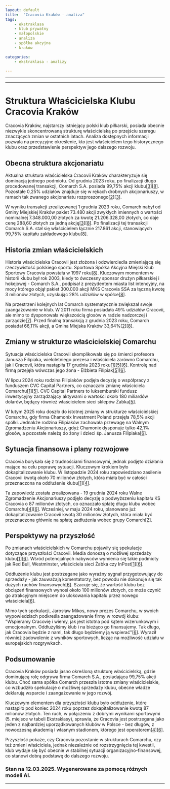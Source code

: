 ```yaml
---
layout: default
title:  "Cracovia Kraków - analiza"
tags: 
    - ekstraklasa
    - klub prywatny
    - małopolskie
    - analiza
    - spółka akcyjna
    - kraków

categories:
    - ekstraklasa - analizy

---
```


[1]: https://transfery.info/aktualnosci/oficjalnie-cracovia-z-komunikatem/229307  
[2]: https://transfery.info/aktualnosci/oficjalnie-cracovia-zostanie-dokapitalizowana-kwota-30-milionow-zlotych/212879  
[3]: https://businessinsider.com.pl/wiadomosci/mks-cracovia-niemal-w-calosci-w-rekach-comarchu-ponad-21-mln-zl-za-akcje/f4nhkfx  
[4]: https://www.flashscore.pl/wiadomosci/pi-ka-nozna-pko-bp-ekstraklasa-cracovia-wykona-a-kluczowy-krok-w-kierunku-sprzedazy-nowemu-w-ascicielowi/t4aecvjm/  
[5]: https://www.radiokrakow.pl/audycje/wlasciciel-zabki-przejmie-comarch/  
[6]: https://kk24.info/cracovia-na-progu-zmian-oddluzenie-i-sprzedaz-klubu/  
[7]: http://www.90minut.pl/news/151/news1511239-Comarch-chce-dokapitalizowac-Cracovie.html  
[8]: https://inwestycje.pl/gielda/comarch-nabyl-pakiet-akcji-mks-cracovia-za-2121-mln-zl-zwieksza-zaangazowanie-do-9975/  
[9]: https://www.pb.pl/porzadki-w-cracovii-przed-sprzedaza-1231234  
[10]: https://businessinsider.com.pl/wiadomosci/co-z-cracovia-po-sprzedazy-comarchu-mamy-komentarz/5bz6bqs  
[11]: https://cracovia-hokej.pl/klub/struktura/  
[12]: https://www.wikipasy.pl/KS_Cracovia_SA  
[13]: https://www.parkiet.com/technologie/art39464661-comarch-potwierdza-mamy-zgode-na-zakup-cracovii  
[14]: https://krakow.eska.pl/jaka-przyszlosc-czeka-cracovie-wszystko-wskazuje-na-to-ze-klub-zmieni-wlasciciela-aa-V9XP-g9iF-doUV.html  
[15]: https://cracovia.krakow.pl/t/24516-jakie-ma-plany-nowy-wlasciciel-cracovii-firma-cvc-capital-partners  
[16]: https://cracovia.pl/klub/struktura/  
[17]: https://businessinsider.com.pl/biznes/krakow-sprzeda-akcje-cracovii-comarch-zwiekszy-swoj-udzial-w-sportowym-klubie/hvv36zh  
[18]: https://lovekrakow.pl/aktualnosci/wlasciciel-zabki-przejmie-comarch-co-z-cracovia_57429.html  
[19]: https://gazetakrakowska.pl/prezes-cracovii-o-zmianach-w-strukturze-wlasnosciowej-klubu-mateusz-drozdz-klub-podejmuje-dzialania-ktore-maja-pomoc-mu-sie/ar/c2-18969295  
[20]: https://lovekrakow.pl/aktualnosci/cracovia-na-sprzedaz-ostatni-domowy-mecz-z-comarchem-jako-wlascicielem_59280.html  

---
---

# Struktura Właścicielska Klubu Cracovia Kraków

Cracovia Kraków, najstarszy istniejący polski klub piłkarski, posiada obecnie niezwykle skoncentrowaną strukturę właścicielską po przejściu szeregu znaczących zmian w ostatnich latach. Analiza dostępnych informacji pozwala na precyzyjne określenie, kto jest właścicielem tego historycznego klubu oraz przedstawienie perspektyw jego dalszego rozwoju.

## Obecna struktura akcjonariatu

Aktualna struktura właścicielska Cracovii Kraków charakteryzuje się dominacją jednego podmiotu. Od grudnia 2023 roku, po finalizacji długo procedowanej transakcji, Comarch S.A. posiada 99,75% akcji klubu\[[3]\]\[[8]\]. Pozostałe 0,25% udziałów znajduje się w rękach drobnych akcjonariuszy, w ramach tak zwanego akcjonariatu rozproszonego\[[2]\]\[[3]\].

W wyniku transakcji zrealizowanej 1 grudnia 2023 roku, Comarch nabył od Gminy Miejskiej Kraków pakiet 73.480 akcji zwykłych imiennych o wartości nominalnej 7.348.000,00 złotych za kwotę 21.206.328,00 złotych, co daje cenę 288,60 złotych za jedną akcję\[[3]\]\[[8]\]. Po finalizacji tej transakcji Comarch S.A. stał się właścicielem łącznie 217.861 akcji, stanowiących 99,75% kapitału zakładowego klubu\[[8]\].

## Historia zmian właścicielskich

Historia właścicielska Cracovii jest złożona i odzwierciedla zmieniającą się rzeczywistość polskiego sportu. Sportowa Spółka Akcyjna Miejski Klub Sportowy Cracovia powstała w 1997 roku\[[8]\]. Kluczowym momentem w historii klubu był rok 2003, kiedy to ówczesny sponsor drużyn piłkarskiej i hokejowej - Comarch S.A., podpisał z prezydentem miasta list intencyjny, na mocy którego objął pakiet 300.000 akcji MKS Cracovia SSA za łączną kwotę 3 milionów złotych, uzyskując 28% udziałów w spółce\[[8]\].

Na przestrzeni kolejnych lat Comarch systematycznie zwiększał swoje zaangażowanie w klub. W 2011 roku firma posiadała 49% udziałów Cracovii, ale mimo to dysponowała większością głosów w radzie nadzorczej i zarządzie\[[7]\]. Przed finalną transakcją z grudnia 2023 roku, Comarch posiadał 66,11% akcji, a Gmina Miejska Kraków 33,64%\[[2]\]\[[8]\].

## Zmiany w strukturze właścicielskiej Comarchu

Sytuacja właścicielska Cracovii skomplikowała się po śmierci profesora Janusza Filipiaka, wieloletniego prezesa i właściciela zarówno Comarchu, jak i Cracovii, która nastąpiła 17 grudnia 2023 roku\[[1]\]\[[5]\]\[[6]\]. Kontrolę nad firmą przejęła wówczas jego żona - Elżbieta Filipiak\[[5]\]\[[6]\].

W lipcu 2024 roku rodzina Filipiaków podjęła decyzję o współpracy z funduszem CVC Capital Partners, co oznaczało zmianę właściciela Comarchu\[[1]\]\[[5]\]. CVC Capital Partners to luksemburski fundusz inwestycyjny zarządzający aktywami o wartości około 180 miliardów dolarów, będący również właścicielem sieci sklepów Żabka\[[5]\].

W lutym 2025 roku doszło do istotnej zmiany w strukturze właścicielskiej Comarchu, gdy firma Chamonix Investment Poland przejęła 78,5% akcji spółki. Jednakże rodzina Filipiaków zachowała przewagę na Walnym Zgromadzeniu Akcjonariuszy, gdyż Chamonix dysponuje tylko 42,1% głosów, a pozostałe należą do żony i dzieci śp. Janusza Filipiaka\[[6]\].

## Sytuacja finansowa i plany rozwojowe

Cracovia borykała się z trudnościami finansowymi, jednak podjęto działania mające na celu poprawę sytuacji. Kluczowym krokiem było dokapitalizowanie klubu. W listopadzie 2024 roku zapowiedziano zasilenie Cracovii kwotą około 70 milionów złotych, która miała być w całości przeznaczona na oddłużenie klubu\[[1]\]\[[4]\].

Ta zapowiedź została zrealizowana - 19 grudnia 2024 roku Walne Zgromadzenie Akcjonariuszy podjęło decyzję o podwyższeniu kapitału KS Cracovia o 87 milionów złotych, co oznaczało spłatę długu klubu wobec Comarchu\[[4]\]\[[6]\]. Wcześniej, w maju 2024 roku, planowano już dokapitalizowanie Cracovii kwotą 30 milionów złotych, która miała być przeznaczona głównie na spłatę zadłużenia wobec grupy Comarch\[[2]\].

## Perspektywy na przyszłość

Po zmianach właścicielskich w Comarchu pojawiły się spekulacje dotyczące przyszłości Cracovii. Media donoszą o możliwej sprzedaży klubu\[[1]\]\[[6]\]. Wśród potencjalnych nabywców wymienia się takie podmioty jak Red Bull, Westminster, właściciela sieci Żabka czy InPost\[[1]\]\[[6]\].

Oddłużenie klubu jest postrzegane jako wyraźny sygnał przygotowujący do sprzedaży - jak zauważają komentatorzy, bez powodu nie dokonuje się tak dużych ruchów finansowych\[[6]\]. Szacuje się, że wartość klubu bez obciążeń finansowych wynosi około 100 milionów złotych, co może czynić go atrakcyjnym miejscem do ulokowania kapitału przez nowego właściciela\[[6]\].

Mimo tych spekulacji, Jarosław Mikos, nowy prezes Comarchu, w swoich wypowiedziach podkreśla zaangażowanie firmy w rozwój klubu: "Wspieramy Cracovię i wiemy, jak jest istotna pod kątem wizerunkowym i emocjonalnym. Oddłużyliśmy klub i na bieżąco go finansujemy. Tak długo, jak Cracovia będzie z nami, tak długo będziemy ją wspierać"\[[6]\]. Wyraził również zadowolenie z wyników sportowych, licząc na możliwość udziału w europejskich rozgrywkach.

## Podsumowanie

Cracovia Kraków posiada jasno określoną strukturę właścicielską, gdzie dominującą rolę odgrywa firma Comarch S.A., posiadająca 99,75% akcji klubu. Choć sama spółka Comarch przeszła istotne zmiany właścicielskie, co wzbudziło spekulacje o możliwej sprzedaży klubu, obecne władze deklarują wsparcie i zaangażowanie w jego rozwój.

Kluczowym elementem dla przyszłości klubu było oddłużenie, które nastąpiło pod koniec 2024 roku poprzez dokapitalizowanie kwotą 87 milionów złotych. Ten ruch, w połączeniu z dobrymi wynikami sportowymi (5. miejsce w tabeli Ekstraklasy), sprawia, że Cracovia jest postrzegana jako jeden z najbardziej uporządkowanych klubów w Polsce - bez długów, z nowoczesną akademią i własnym stadionem, którego jest operatorem\[[4]\]\[[6]\].

Przyszłość pokaże, czy Cracovia pozostanie w strukturach Comarchu, czy też zmieni właściciela, jednak niezależnie od rozstrzygnięcia tej kwestii, klub wydaje się być obecnie w stabilnej sytuacji organizacyjno-finansowej, co stanowi dobrą podstawę do dalszego rozwoju. 



### Stan na 12.03.2025. Wygenerowane za pomocą różnych modeli AI.
---